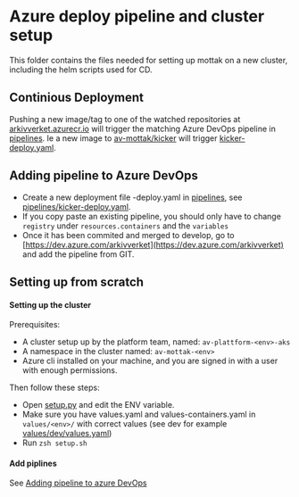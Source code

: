# Azure deploy pipeline and cluster setup
This folder contains the files needed for setting up mottak on a new cluster,
including the helm scripts used for CD.

## Continious Deployment
Pushing a new image/tag to one of the watched repositories at [arkivverket.azurecr.io](arkivverket.azurecr.io) will
trigger the matching Azure DevOps pipeline in [pipelines](pipelines). Ie a new image to
[av-mottak/kicker](arkivverket.azurecr.io/av-mottak/kicker) will trigger
[kicker-deploy.yaml](pipelines/kicker-deploy.yaml).

## Adding pipeline to Azure DevOps
- Create a new deployment file <name>-deploy.yaml in [pipelines](pipelines), see [pipelines/kicker-deploy.yaml](pipelines/kicker-deploy.yaml).
- If you copy paste an existing pipeline, you should only have to change `registry` under `resources.containers` and the `variables`
- Once it has been commited and merged to develop, go to [https://dev.azure.com/arkivverket](https://dev.azure.com/arkivverket) and add the
pipeline from GIT.

## Setting up from scratch
#### Setting up the cluster
Prerequisites:
- A cluster setup up by the platform team, named: `av-plattform-<env>-aks`
- A namespace in the cluster named: `av-mottak-<env>`
- Azure cli installed on your machine, and you are signed in with
a user with enough permissions.

Then follow these steps:
- Open [setup.py](setup.sh) and edit the ENV variable.
- Make sure you have values.yaml and values-containers.yaml in `values/<env>/` with correct values (see dev for example [values/dev/values.yaml](values/dev/values.yaml))
- Run `zsh setup.sh`

#### Add piplines
See [Adding pipeline to azure DevOps](#adding-pipeline-to-azure-devops)
